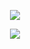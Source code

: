 <!--
**MoonSangJin/MoonSangJin** is a ✨ _special_ ✨ repository because its `README.md` (this file) appears on your GitHub profile.

Here are some ideas to get you started:

- 🔭 I’m currently working on ...
- 🌱 I’m currently learning ...
- 👯 I’m looking to collaborate on ...
- 🤔 I’m looking for help with ...
- 💬 Ask me about ...
- 📫 How to reach me: ...
- 😄 Pronouns: ...
- ⚡ Fun fact: ...
-->




<p align="center"><img src="http://mazassumnida.wtf/api/v2/generate_badge?boj=1128msj"></p>
<p align="center"><img src="https://github-readme-stats.vercel.app/api?username=MoonSangJin&show_icons=true&theme=tokyonight"></p>
